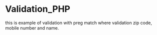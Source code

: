 # Validation_PHP
 this is example of validation with preg match where validation zip code, mobile number and name.
